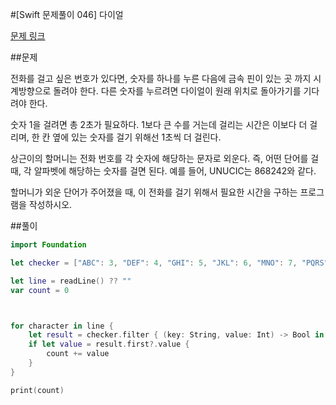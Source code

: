 #[Swift 문제풀이 046] 다이얼

[문제 링크](https://www.acmicpc.net/problem/5622)

##문제

전화를 걸고 싶은 번호가 있다면, 숫자를 하나를 누른 다음에 금속 핀이 있는 곳 까지 시계방향으로 돌려야 한다. 다른 숫자를 누르려면 다이얼이 원래 위치로 돌아가기를 기다려야 한다.

숫자 1을 걸려면 총 2초가 필요하다. 1보다 큰 수를 거는데 걸리는 시간은 이보다 더 걸리며, 한 칸 옆에 있는 숫자를 걸기 위해선 1초씩 더 걸린다.

상근이의 할머니는 전화 번호를 각 숫자에 해당하는 문자로 외운다. 즉, 어떤 단어를 걸 때, 각 알파벳에 해당하는 숫자를 걸면 된다. 예를 들어, UNUCIC는 868242와 같다.

할머니가 외운 단어가 주어졌을 때, 이 전화를 걸기 위해서 필요한 시간을 구하는 프로그램을 작성하시오.

##풀이

```swift 
import Foundation

let checker = ["ABC": 3, "DEF": 4, "GHI": 5, "JKL": 6, "MNO": 7, "PQRS": 8, "TUV": 9, "WXYZ": 10]

let line = readLine() ?? ""
var count = 0



for character in line {
    let result = checker.filter { (key: String, value: Int) -> Bool in key.contains(character) }
    if let value = result.first?.value {
        count += value
    }
}

print(count)
```
